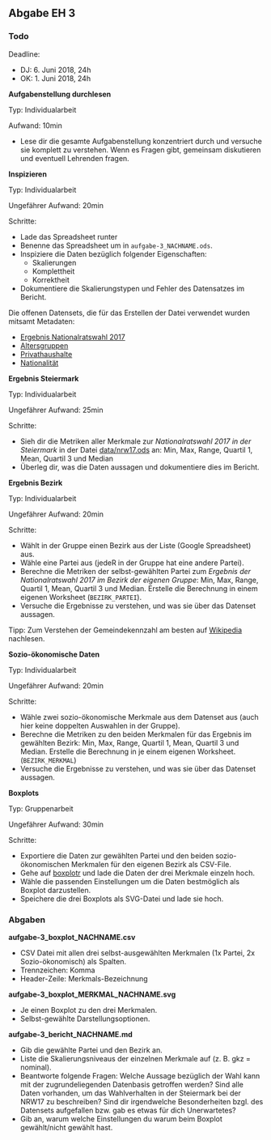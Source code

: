 ## Abgabe EH 3

### Todo

Deadline: 
* DJ: 6. Juni 2018, 24h
* OK: 1. Juni 2018, 24h

**Aufgabenstellung durchlesen**

Typ: Individualarbeit

Aufwand: 10min

* Lese dir die gesamte Aufgabenstellung konzentriert durch und versuche sie komplett zu verstehen. Wenn es Fragen gibt, gemeinsam diskutieren und eventuell Lehrenden fragen.

**Inspizieren**

Typ: Individualarbeit

Ungefährer Aufwand: 20min

Schritte:
* Lade das Spreadsheet runter
* Benenne das Spreadsheet um in `aufgabe-3_NACHNAME.ods`.
* Inspiziere die Daten bezüglich folgender Eigenschaften:
  * Skalierungen
  * Komplettheit 
  * Korrektheit
* Dokumentiere die Skalierungstypen und Fehler des Datensatzes im Bericht.

Die offenen Datensets, die für das Erstellen der Datei verwendet wurden mitsamt Metadaten:
* [Ergebnis Nationalratswahl 2017](https://www.data.gv.at/katalog/dataset/3179c5b2-9bb5-4a7f-a573-5491ccb0110b)
* [Altersgruppen](https://www.data.gv.at/katalog/dataset/36f64070-396e-11e2-81c1-0800200c9a66)
* [Privathaushalte](https://www.data.gv.at/katalog/dataset/7dbf4579-f7f1-41e6-a881-aef68cc5d58b)
* [Nationalität](https://www.data.gv.at/katalog/dataset/6de28110-396f-11e2-81c1-0800200c9a66)

**Ergebnis Steiermark**


Typ: Individualarbeit


Ungefährer Aufwand: 25min


Schritte:
* Sieh dir die Metriken aller Merkmale zur *Nationalratswahl 2017 in der Steiermark* in der Datei [data/nrw17.ods](data/nrw17.ods) an: Min, Max, Range, Quartil 1, Mean, Quartil 3 und Median
* Überleg dir, was die Daten aussagen und dokumentiere dies im Bericht.

**Ergebnis Bezirk**


Typ: Individualarbeit


Ungefährer Aufwand: 20min


Schritte: 
* Wählt in der Gruppe einen Bezirk aus der Liste (Google Spreadsheet) aus. 
* Wähle eine Partei aus (jedeR in der Gruppe hat eine andere Partei).
* Berechne die Metriken der selbst-gewählten Partei zum *Ergebnis der Nationalratswahl 2017 im Bezirk der eigenen Gruppe*: Min, Max, Range, Quartil 1, Mean, Quartil 3 und Median. Erstelle die Berechnung in einem eigenen Worksheet (`BEZIRK_PARTEI`). 
* Versuche die Ergebnisse zu verstehen, und was sie über das Datenset aussagen.

Tipp: Zum Verstehen der Gemeindekennzahl am besten auf [Wikipedia](https://de.wikipedia.org/wiki/Amtlicher_Gemeindeschl%C3%BCssel#%C3%96sterreich) nachlesen.

**Sozio-ökonomische Daten**


Typ: Individualarbeit


Ungefährer Aufwand: 20min


Schritte:
* Wähle zwei sozio-ökonomische Merkmale aus dem Datenset aus (auch hier keine doppelten Auswahlen in der Gruppe).
* Berechne die Metriken zu den beiden Merkmalen für das Ergebnis im gewählten Bezirk: Min, Max, Range, Quartil 1, Mean, Quartil 3 und Median. Erstelle die Berechnung in je einem eigenen Worksheet. (`BEZIRK_MERKMAL`)
* Versuche die Ergebnisse zu verstehen, und was sie über das Datenset aussagen.

**Boxplots**


Typ: Gruppenarbeit


Ungefährer Aufwand: 30min


Schritte:
* Exportiere die Daten zur gewählten Partei und den beiden sozio-ökonomischen Merkmalen für den eigenen Bezirk als CSV-File.
* Gehe auf [boxplotr](http://bit.ly/boxplotr) und lade die Daten der drei Merkmale einzeln hoch.
* Wähle die passenden Einstellungen um die Daten bestmöglich als Boxplot darzustellen.
* Speichere die drei Boxplots als SVG-Datei und lade sie hoch.

### Abgaben

**aufgabe-3_boxplot_NACHNAME.csv**

* CSV Datei mit allen drei selbst-ausgewählten Merkmalen (1x Partei, 2x Sozio-ökonomisch) als Spalten.
* Trennzeichen: Komma
* Header-Zeile: Merkmals-Bezeichnung

**aufgabe-3_boxplot_MERKMAL_NACHNAME.svg**

* Je einen Boxplot zu den drei Merkmalen.
* Selbst-gewählte Darstellungsoptionen.

**aufgabe-3_bericht_NACHNAME.md**

* Gib die gewählte Partei und den Bezirk an.
* Liste die Skalierungsniveaus der einzelnen Merkmale auf (z. B. gkz = nominal).
* Beantworte folgende Fragen: Welche Aussage bezüglich der Wahl kann mit der zugrundeliegenden Datenbasis getroffen werden? Sind alle Daten vorhanden, um das Wahlverhalten in der Steiermark bei der NRW17 zu beschreiben? Sind dir irgendwelche Besonderheiten bzgl. des Datensets aufgefallen bzw. gab es etwas für dich Unerwartetes?
* Gib an, warum welche Einstellungen du warum beim Boxplot gewählt/nicht gewählt hast.

